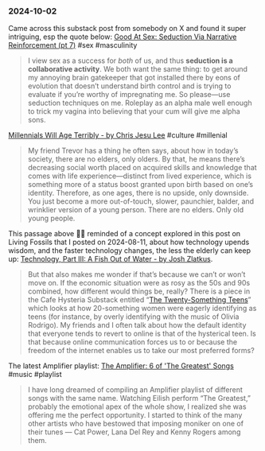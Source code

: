 ### 2024-10-02

Came across this substack post from somebody on X and found it super intriguing, esp the quote below: [Good At Sex: Seduction Via Narrative Reinforcement (pt 7)](https://aella.substack.com/p/good-at-sex-seduction-via-narrative) #sex #masculinity 

> I view sex as a success for _both_ of us, and thus **seduction is a collaborative activity**. We both want the same thing: to get around my annoying brain gatekeeper that got installed there by eons of evolution that doesn’t understand birth control and is trying to evaluate if you’re worthy of impregnating me. So please—use seduction techniques on me. Roleplay as an alpha male well enough to trick my vagina into believing that your cum will give me alpha sons.

[Millennials Will Age Terribly - by Chris Jesu Lee](https://salieriredemption.substack.com/p/millennials-will-age-terribly) #culture #millenial

> My friend Trevor has a thing he often says, about how in today’s society, there are no elders, only olders. By that, he means there’s decreasing social worth placed on acquired skills and knowledge that comes with life experience—distinct from lived experience, which is something more of a status boost granted upon birth based on one’s identity. Therefore, as one ages, there is no upside, only downside. You just become a more out-of-touch, slower, paunchier, balder, and wrinklier version of a young person. There are no elders. Only old young people.

This passage above ☝🏽 reminded of a concept explored in this post on Living Fossils that I posted on 2024-08-11, about how technology upends wisdom, and the faster technology changes, the less the elderly can keep up: [Technology, Part III: A Fish Out of Water - by Josh Zlatkus](https://thelivingfossils.substack.com/p/technology-part-iii-a-fish-out-of). 

> But that also makes me wonder if that’s because we can’t or won’t move on. If the economic situation were as rosy as the 50s and 90s combined, how different would things be, really? There is a piece in the Cafe Hysteria Substack entitled “[The Twenty-Something Teens](https://madisonhuizinga.substack.com/p/the-twenty-something-teens)” which looks at how 20-something women were eagerly identifying as teens (for instance, by overly identifying with the music of Olivia Rodrigo). My friends and I often talk about how the default identity that everyone tends to revert to online is that of the hysterical teen. Is that because online communication forces us to or because the freedom of the internet enables us to take our most preferred forms?


The latest Amplifier playlist: [The Amplifier: 6 of 'The Greatest' Songs](https://music.youtube.com/playlist?list=PLu_RmAJBNiIKML4tfwwB7g8ll70gA61uJ&si=6q1w4VptIvoDfs_1) #music #playlist 

> I have long dreamed of compiling an Amplifier playlist of different songs with the same name. Watching Eilish perform “The Greatest,” probably the emotional apex of the whole show, I realized she was offering me the perfect opportunity. I started to think of the many other artists who have bestowed that imposing moniker on one of their tunes — Cat Power, Lana Del Rey and Kenny Rogers among them.

